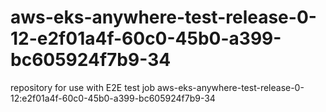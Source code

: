 # aws-eks-anywhere-test-release-0-12-e2f01a4f-60c0-45b0-a399-bc605924f7b9-34
repository for use with E2E test job aws-eks-anywhere-test-release-0-12:e2f01a4f-60c0-45b0-a399-bc605924f7b9-34
